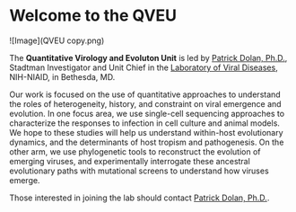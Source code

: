 # Welcome to the QVEU

![Image](QVEU copy.png)

The **Quantitative Virology and Evoluton Unit** is led by [Patrick Dolan, Ph.D.](https://www.niaid.nih.gov/research/patrick-t-dolan-phd), Stadtman Investigator and Unit Chief in the [Laboratory of Viral Diseases](https://www.niaid.nih.gov/research/lab-viral-diseases), NIH-NIAID, in Bethesda, MD. 

Our work is focused on the use of quantitative approaches to understand the roles of heterogeneity, history, and constraint on viral emergence and evolution. In one focus area, we use single-cell sequencing approaches to characterize the responses to infection in cell culture and animal models. We hope to these studies will help us understand within-host evolutionary dynamics, and the determinants of host tropism and pathogenesis. On the other arm, we use phylogenetic tools to reconstruct the evolution of emerging viruses, and experimentally interrogate these ancestral evolutionary paths with mutational screens to understand how viruses emerge. 

Those interested in joining the lab should contact [Patrick Dolan, Ph.D.](mailto:Patrick.Dolan@nih.gov).
